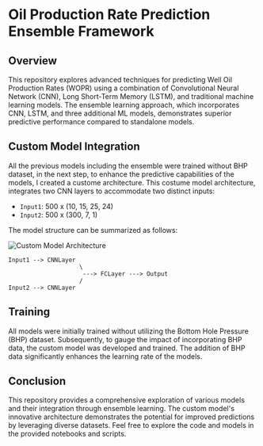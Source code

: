 # Oil Production Rate Prediction Ensemble Framework

## Overview

This repository explores advanced techniques for predicting Well Oil Production Rates (WOPR) using a combination of Convolutional Neural Network (CNN), Long Short-Term Memory (LSTM), and traditional machine learning models. The ensemble learning approach, which incorporates CNN, LSTM, and three additional ML models, demonstrates superior predictive performance compared to standalone models.

## Custom Model Integration

All the previous models including the ensemble were trained without BHP dataset, in the next step, to enhance the predictive capabilities of the models, I created a custome architecture. This costume model architecture, integrates two CNN layers to accommodate two distinct inputs:

- `Input1`: 500 x (10, 15, 25, 24)
- `Input2`: 500 x (300, 7, 1)

The model structure can be summarized as follows:

![Custom Model Architecture]([https://github.com/Mahsarnzh/origenAI/blob/main/Question_1/CNN/costum_model.png])

```
Input1 --> CNNLayer 
                    \
                     ---> FCLayer ---> Output
                    /
Input2 --> CNNLayer
```


## Training

All models were initially trained without utilizing the Bottom Hole Pressure (BHP) dataset. Subsequently, to gauge the impact of incorporating BHP data, the custom model was developed and trained. The addition of BHP data significantly enhances the learning rate of the models.

## Conclusion

This repository provides a comprehensive exploration of various models and their integration through ensemble learning. The custom model's innovative architecture demonstrates the potential for improved predictions by leveraging diverse datasets. Feel free to explore the code and models in the provided notebooks and scripts.
           
                                    
